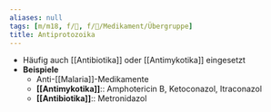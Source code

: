 ```yaml
---
aliases: null
tags: [m/m18, f/🦠, f/💊/Medikament/Übergruppe]
title: Antiprotozoika
---
```

- Häufig auch [[Antibiotika]] oder [[Antimykotika]] eingesetzt
- **Beispiele**
	- Anti-[[Malaria]]-Medikamente
	- **[[Antimykotika]]**:: Amphotericin B, Ketoconazol, Itraconazol
	- **[[Antibiotika]]**:: Metronidazol